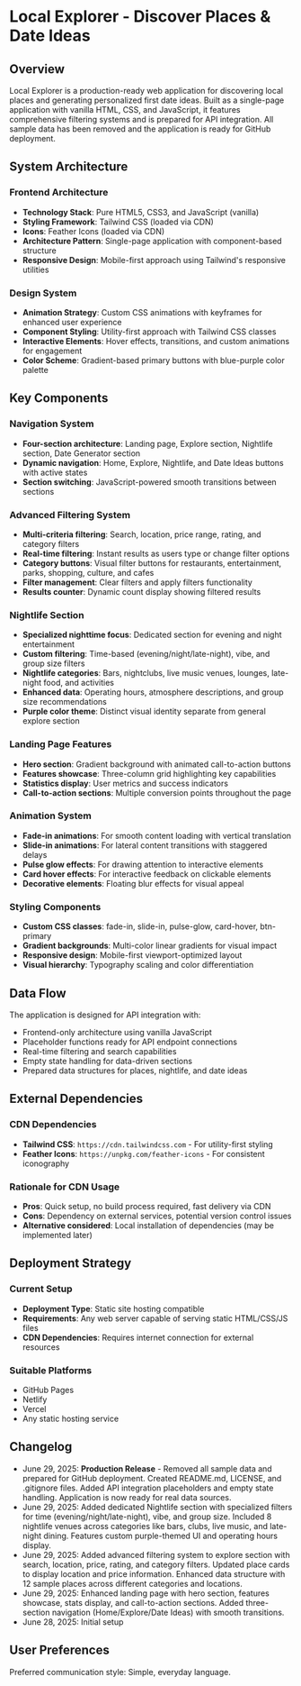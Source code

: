 # Local Explorer - Discover Places & Date Ideas

## Overview

Local Explorer is a production-ready web application for discovering local places and generating personalized first date ideas. Built as a single-page application with vanilla HTML, CSS, and JavaScript, it features comprehensive filtering systems and is prepared for API integration. All sample data has been removed and the application is ready for GitHub deployment.

## System Architecture

### Frontend Architecture
- **Technology Stack**: Pure HTML5, CSS3, and JavaScript (vanilla)
- **Styling Framework**: Tailwind CSS (loaded via CDN)
- **Icons**: Feather Icons (loaded via CDN)
- **Architecture Pattern**: Single-page application with component-based structure
- **Responsive Design**: Mobile-first approach using Tailwind's responsive utilities

### Design System
- **Animation Strategy**: Custom CSS animations with keyframes for enhanced user experience
- **Component Styling**: Utility-first approach with Tailwind CSS classes
- **Interactive Elements**: Hover effects, transitions, and custom animations for engagement
- **Color Scheme**: Gradient-based primary buttons with blue-purple color palette

## Key Components

### Navigation System
- **Four-section architecture**: Landing page, Explore section, Nightlife section, Date Generator section
- **Dynamic navigation**: Home, Explore, Nightlife, and Date Ideas buttons with active states
- **Section switching**: JavaScript-powered smooth transitions between sections

### Advanced Filtering System
- **Multi-criteria filtering**: Search, location, price range, rating, and category filters
- **Real-time filtering**: Instant results as users type or change filter options
- **Category buttons**: Visual filter buttons for restaurants, entertainment, parks, shopping, culture, and cafes
- **Filter management**: Clear filters and apply filters functionality
- **Results counter**: Dynamic count display showing filtered results

### Nightlife Section
- **Specialized nighttime focus**: Dedicated section for evening and night entertainment
- **Custom filtering**: Time-based (evening/night/late-night), vibe, and group size filters
- **Nightlife categories**: Bars, nightclubs, live music venues, lounges, late-night food, and activities
- **Enhanced data**: Operating hours, atmosphere descriptions, and group size recommendations
- **Purple color theme**: Distinct visual identity separate from general explore section

### Landing Page Features
- **Hero section**: Gradient background with animated call-to-action buttons
- **Features showcase**: Three-column grid highlighting key capabilities
- **Statistics display**: User metrics and success indicators
- **Call-to-action sections**: Multiple conversion points throughout the page

### Animation System
- **Fade-in animations**: For smooth content loading with vertical translation
- **Slide-in animations**: For lateral content transitions with staggered delays
- **Pulse glow effects**: For drawing attention to interactive elements
- **Card hover effects**: For interactive feedback on clickable elements
- **Decorative elements**: Floating blur effects for visual appeal

### Styling Components
- **Custom CSS classes**: fade-in, slide-in, pulse-glow, card-hover, btn-primary
- **Gradient backgrounds**: Multi-color linear gradients for visual impact
- **Responsive design**: Mobile-first viewport-optimized layout
- **Visual hierarchy**: Typography scaling and color differentiation

## Data Flow

The application is designed for API integration with:
- Frontend-only architecture using vanilla JavaScript
- Placeholder functions ready for API endpoint connections
- Real-time filtering and search capabilities
- Empty state handling for data-driven sections
- Prepared data structures for places, nightlife, and date ideas

## External Dependencies

### CDN Dependencies
- **Tailwind CSS**: `https://cdn.tailwindcss.com` - For utility-first styling
- **Feather Icons**: `https://unpkg.com/feather-icons` - For consistent iconography

### Rationale for CDN Usage
- **Pros**: Quick setup, no build process required, fast delivery via CDN
- **Cons**: Dependency on external services, potential version control issues
- **Alternative considered**: Local installation of dependencies (may be implemented later)

## Deployment Strategy

### Current Setup
- **Deployment Type**: Static site hosting compatible
- **Requirements**: Any web server capable of serving static HTML/CSS/JS files
- **CDN Dependencies**: Requires internet connection for external resources

### Suitable Platforms
- GitHub Pages
- Netlify
- Vercel
- Any static hosting service

## Changelog
- June 29, 2025: **Production Release** - Removed all sample data and prepared for GitHub deployment. Created README.md, LICENSE, and .gitignore files. Added API integration placeholders and empty state handling. Application is now ready for real data sources.
- June 29, 2025: Added dedicated Nightlife section with specialized filters for time (evening/night/late-night), vibe, and group size. Included 8 nightlife venues across categories like bars, clubs, live music, and late-night dining. Features custom purple-themed UI and operating hours display.
- June 29, 2025: Added advanced filtering system to explore section with search, location, price, rating, and category filters. Updated place cards to display location and price information. Enhanced data structure with 12 sample places across different categories and locations.
- June 29, 2025: Enhanced landing page with hero section, features showcase, stats display, and call-to-action sections. Added three-section navigation (Home/Explore/Date Ideas) with smooth transitions.
- June 28, 2025: Initial setup

## User Preferences

Preferred communication style: Simple, everyday language.